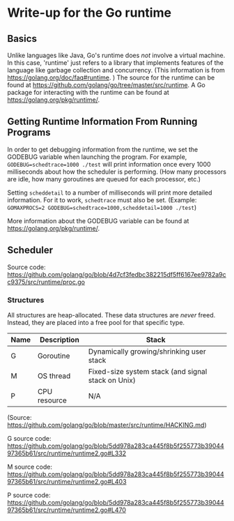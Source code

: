 # Write-up for the Go runtime

## Basics

Unlike languages like Java, Go's runtime does *not* involve a virtual machine.
In this case, 'runtime' just refers to a library that implements features of the language like garbage collection and concurrency.
(This information is from https://golang.org/doc/faq#runtime. )
The source for the runtime can be found at https://github.com/golang/go/tree/master/src/runtime.
A Go package for interacting with the runtime can be found at https://golang.org/pkg/runtime/.


## Getting Runtime Information From Running Programs

In order to get debugging information from the runtime, we set the GODEBUG variable when launching the program.
For example, `GODEBUG=schedtrace=1000 ./test` will print information once every 1000 milliseconds about how the scheduler is performing.
(How many processors are idle, how many goroutines are queued for each processor, etc.)


Setting `scheddetail` to a number of milliseconds will print more detailed information.
For it to work, `schedtrace` must also be set.
(Example: `GOMAXPROCS=2 GODEBUG=schedtrace=1000,scheddetail=1000 ./test`)

More information about the GODEBUG variable can be found at https://golang.org/pkg/runtime/.

## Scheduler

Source code: https://github.com/golang/go/blob/4d7cf3fedbc382215df5ff6167ee9782a9cc9375/src/runtime/proc.go

### Structures

All structures are heap-allocated.
These data structures are *never* freed.
Instead, they are placed into a free pool for that specific type.

| Name | Description  | Stack |
|------|--------------|-------|
| G    | Goroutine    |  Dynamically growing/shrinking user stack     |
| M    | OS thread   |  Fixed-size system stack (and signal stack on Unix) |
| P | CPU resource | N/A |

(Source: https://github.com/golang/go/blob/master/src/runtime/HACKING.md)

G source code: https://github.com/golang/go/blob/5dd978a283ca445f8b5f255773b3904497365b61/src/runtime/runtime2.go#L332

M source code: https://github.com/golang/go/blob/5dd978a283ca445f8b5f255773b3904497365b61/src/runtime/runtime2.go#L403

P source code: https://github.com/golang/go/blob/5dd978a283ca445f8b5f255773b3904497365b61/src/runtime/runtime2.go#L470


